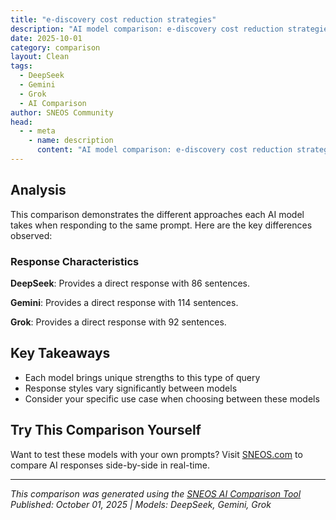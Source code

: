 ```yaml
---
title: "e-discovery cost reduction strategies"
description: "AI model comparison: e-discovery cost reduction strategies..."
date: 2025-10-01
category: comparison
layout: Clean
tags:
  - DeepSeek
  - Gemini
  - Grok
  - AI Comparison
author: SNEOS Community
head:
  - - meta
    - name: description
      content: "AI model comparison: e-discovery cost reduction strategies..."
---
```


<ChatComparison
  title="e-discovery cost reduction strategies"
  prompt="e-discovery cost reduction strategies"
  :responses='{"DeepSeek": "Of course. Here is a comprehensive guide to e-discovery cost reduction strategies, broken down into a practical, phased approach.\n\nThe fundamental principle is to **reduce the volume of data** that needs to be processed, reviewed, and produced. Every gigabyte costs money at every stage.\n\n---\n\n### **Phase 1: Pre-Litigation \u0026 Legal Preparedness (The Foundation)**\n\nThis is the most critical phase for long-term cost control. It\u0027s about being proactive, not reactive.\n\n1. **Implement a Robust Information Governance Program:**\n * **Develop and Enforce Data Retention Policies:** The single most effective cost-saver. Systematically delete data that you are not legally required to keep. If it doesn\u0027t exist, it can\u0027t be collected or reviewed.\n * **Conduct Data Mapping:** Know where your data lives (email servers, cloud storage like SharePoint/OneDrive, departmental servers, collaboration tools like Slack/Teams, individual laptops). This eliminates costly \u0022search parties\u0022 for data when a legal hold is issued.\n * **Standardize on a Limited Number of Systems:** Reduce data fragmentation. The more systems you have, the more collection sources and higher costs.\n\n2. **Create a Litigation Readiness Plan:**\n * **Identify Key Custodians \u0026 Systems:** Pre-identify employees and data sources most likely to be relevant to disputes.\n * **Draft Template Legal Hold Notices:** Have them ready to go, ensuring they are legally sound and clearly communicated.\n * **Pre-Select and Vet E-Discovery Vendors:** Establish relationships and pre-negotiated rates with one or more e-discovery vendors. This saves crucial time and money when a matter arises.\n\n---\n\n### **Phase 2: Early Case Assessment \u0026 Scoping (The Blueprint)**\n\nWhen a matter is imminent or has been filed, your first decisions have the greatest impact on cost.\n\n1. **Meet \u0026 Confer Strategically (FRCP Rule 26(f)):**\n * **Negiate a Narrow Scope:** Advocate for specific date ranges, custodians, and search terms. Don\u0027t agree to an overly broad \u0022all documents\u0022 request.\n * **Agree on Protocols:** Get agreement on production formats (e.g., native files vs. TIFF/PDF), deduplication, and other technical specifications upfront to avoid re-work.\n * **Leverage Proportionality (FRCP Rule 26(b)(1)):** Argue that discovery requests are disproportionate to the needs of the case, considering the amount in controversy, the parties\u0027 resources, and the importance of the discovery.\n\n2. **Implement a Precise Legal Hold:**\n * **Don\u0027t Cast Too Wide a Net:** Issue the legal hold only to custodians with a reasonable chance of possessing relevant information. Avoid company-wide holds unless absolutely necessary.\n * **Communicate Clearly:** Ensure custodians understand their obligations to prevent spoliation and the need for re-collection.\n\n3. **Use Early Case Assessment (ECA) Tools:**\n * **Analyze Data Before Full Processing:** Use ECA platforms to get a quick, high-level view of the collected data. This allows you to:\n * Assess the potential relevance and case value.\n * Identify key themes and \u0022hot\u0022 documents.\n * Make more informed decisions about settlement or litigation strategy.\n * Cull data aggressively before moving to the expensive review phase.\n\n---\n\n### **Phase 3: Data Collection \u0026 Processing (The Funnel)**\n\nThis is where you aggressively reduce data volume.\n\n1. **Targeted Collection:** Collect only from the key custodians and data sources identified in your scoping. Avoid forensic collections unless truly warranted.\n2. **Aggressive Filtering \u0026 Culling:**\n * **DeNISTing:** Remove system files and other non-user-generated data.\n * **Deduplication:** Remove duplicate files across the entire dataset (global deduplication) and within individual custodian data.\n * **Date Filtering:** Restrict data to the agreed-upon date ranges.\n * **File Type Filtering:** Exclude irrelevant file types (e.g., .exe, .dll files). Be cautious with archives (.zip, .pst) which may need to be processed.\n * **Keyword \u0026 Boolean Searches:** Use well-crafted search terms to isolate potentially relevant data. **But be careful:** Overly broad or narrow terms can be costly. Use iterative sampling to test your terms.\n\n---\n\n### **Phase 4: Document Review (The Most Expensive Phase)**\n\nDocument review is typically 50-70% of total e-discovery costs. This is where the biggest savings can be realized.\n\n1. **Leverage Technology-Assisted Review (TAR / Predictive Coding):**\n * This is no longer a \u0022nice-to-have.\u0022 TAR uses machine learning to prioritize or classify documents based on a senior attorney\u0027s coding decisions on a \u0022seed set.\u0022\n * **TAR 1.0 (Continuous Active Learning - CAL):** The system continuously learns from the reviewer\u0027s coding, constantly refining its predictions and surfacing the most likely relevant documents first. This finds the \u0022hot docs\u0022 faster and allows for early case resolution.\n * **TAR 2.0 (Simple Passive Learning):** The system is trained on a seed set and then classifies the entire collection. Very effective for achieving high recall and precision with minimal review.\n * **Result:** TAR can reduce the number of documents requiring human review by 50-90% without sacrificing quality.\n\n2. **Optimize Human Review Workflows:**\n * **Use Experienced Review Attorneys:** They work faster and make more consistent, defensible decisions.\n * **Create Clear \u0026 Concise Review Guidelines:** Ensure all reviewers are on the same page regarding relevance, confidentiality, and privilege.\n * **Batch and Prioritize Documents:** Use TAR scores or issue coding to send high-priority batches to your best reviewers first.\n * **Implement Quality Control (QC) Samplings:** A targeted QC process (e.g., reviewing a 5-10% sample of a junior reviewer\u0027s work) is more efficient than 100% second-pass reviews.\n\n3. **Consider Managed Review Services:** For large projects, a dedicated managed review team from a vendor or law firm can be more efficient and cost-effective than using high-billing associates.\n\n---\n\n### **Phase 5: Production \u0026 Presentation**\n\n1. **Agree on Efficient Production Formats:** Producing documents in their \u0022native\u0022 format with a load file is often cheaper than converting thousands of documents to image formats (TIFF/PDF) and applying bates stamps.\n2. **Use \u0022Bates Numbering\u0022 Strategically:** If required, use electronic bates stamps applied during production, not as a separate, costly step.\n\n---\n\n### **Summary: Key Takeaways \u0026 Quick Wins**\n\n| Strategy | Phase | Cost-Saving Impact |\n| :--- | :--- | :--- |\n| **Information Governance \u0026 Data Retention** | Pre-Litigation | **HIGH** (Prevents data from ever entering the process) |\n| **Technology-Assisted Review (TAR)** | Review | **VERY HIGH** (Dramatically reduces human review costs) |\n| **Early Case Assessment (ECA)** | Scoping | **HIGH** (Informs strategy and enables early culling) |\n| **Proportionality \u0026 Narrowing Scope** | Scoping | **HIGH** (Limits the entire exercise from the start) |\n| **Deduplication \u0026 Filtering** | Processing | **MEDIUM-HIGH** (Directly reduces data volume) |\n| **Targeted Collection \u0026 Legal Holds** | Collection | **MEDIUM** (Focuses effort on what matters) |\n\n**Final Recommendation:** The most sophisticated strategy is a cultural one. Foster collaboration between **legal, IT, and business units**. IT understands the data, the business understands the context, and legal understands the obligations. When these groups work together from the outset, e-discovery becomes a managed business process rather than a chaotic, reactive, and expensive emergency.", "Gemini": "## E-Discovery Cost Reduction Strategies: A Comprehensive Guide\n\nE-discovery can be a significant expense in litigation. Implementing effective strategies to control and reduce these costs is crucial. Here\u0027s a breakdown of key areas and specific techniques:\n\n**I. Proactive Planning \u0026 Prevention:**\n\n* **1. Implement a Robust Information Governance (IG) Policy:**\n * **Goal:** Reduce the volume of data you must collect and review in the first place.\n * **Strategies:**\n * **Data Retention Schedule:** Define how long data needs to be kept, and systematically delete data that has met its retention period.\n * **Data Disposal Policy:** Clearly outline procedures for deleting or securely destroying data.\n * **Standardized Data Formats:** Encourage the use of uniform file types (e.g., .pdf) to simplify processing.\n * **Policy Enforcement:** Regularly audit and enforce IG policies to ensure compliance.\n * **Employee Training:** Educate employees on data retention, disposal, and appropriate communication practices.\n\n* **2. Data Mapping \u0026 Inventory:**\n * **Goal:** Understand where your data resides and who controls it.\n * **Strategies:**\n * **Create a data inventory:** Document all data sources (e.g., servers, cloud storage, email systems, mobile devices, social media).\n * **Identify custodians:** Determine who is responsible for each data source.\n * **Understand data flows:** Map how data moves throughout your organization.\n * **Regularly update the inventory:** Ensure the information remains accurate.\n\n* **3. Legal Hold Process:**\n * **Goal:** Preserve potentially relevant data when litigation is reasonably anticipated.\n * **Strategies:**\n * **Clear Legal Hold Notifications:** Provide concise and unambiguous instructions to custodians.\n * **Custodian Acknowledgement:** Require custodians to acknowledge receipt and understanding of the legal hold.\n * **Automated Legal Hold Tools:** Use software to manage legal hold notifications, track responses, and prevent data deletion.\n * **Prompt Release of Holds:** Release data from hold when no longer needed.\n\n**II. Early Case Assessment (ECA) \u0026 Strategy:**\n\n* **4. Comprehensive ECA:**\n * **Goal:** Assess the scope, risks, and potential costs of the case early on to develop a cost-effective discovery strategy.\n * **Strategies:**\n * **Early Meet and Confer:** Communicate with opposing counsel to discuss the scope of discovery and potential cost-sharing agreements.\n * **Keyword and Search Term Development:** Develop precise and targeted search terms to identify relevant data and exclude irrelevant information.\n * **Data Sampling:** Collect and review a sample of the data to understand its content and refine search strategies.\n * **Technology Assisted Review (TAR) Pilot Project:** Run a pilot project using TAR to estimate its potential cost savings.\n * **Budgeting and Planning:** Create a detailed e-discovery budget and timeline.\n\n* **5. Narrowing Scope of Discovery:**\n * **Goal:** Focus discovery on the most relevant data.\n * **Strategies:**\n * **Negotiate the Scope:** Work with opposing counsel to limit the number of custodians, data sources, date ranges, and search terms.\n * **Motion to Limit Discovery:** If necessary, file a motion with the court to limit the scope of discovery.\n * **Phased Discovery:** Conduct discovery in phases, starting with the most critical data.\n * **Prioritize Data Sources:** Focus on the data sources most likely to contain relevant information.\n\n**III. Data Collection \u0026 Processing:**\n\n* **6. Targeted Data Collection:**\n * **Goal:** Collect only the data that is necessary for the case.\n * **Strategies:**\n * **In-Place Collection:** Collect data directly from its source without physically moving it, reducing the risk of data loss or corruption.\n * **Custodian Self-Collection:** Allow custodians to collect their own data under supervision. This can be efficient for smaller data sets. (Requires careful monitoring and validation).\n * **Forensic Imaging (Last Resort):** Use forensic imaging only when necessary for highly sensitive or disputed data.\n * **Implement Data De-duplication:** Eliminate duplicate files during collection and processing.\n\n* **7. Efficient Data Processing:**\n * **Goal:** Reduce the volume of data to be reviewed through efficient processing techniques.\n * **Strategies:**\n * **Early Case Assessment (ECA) Tools:** Use tools to analyze data early in the process to identify irrelevant files and potential issues.\n * **File Type Filtering:** Exclude irrelevant file types (e.g., system files, music files).\n * **Date Range Filtering:** Exclude data outside the relevant date range.\n * **De-NISTing:** Remove known system files and software components from the data set.\n * **Optical Character Recognition (OCR):** Convert scanned documents and images into searchable text.\n\n**IV. Data Review \u0026 Analysis:**\n\n* **8. Technology-Assisted Review (TAR) / Predictive Coding:**\n * **Goal:** Leverage artificial intelligence and machine learning to prioritize and accelerate the review of relevant documents.\n * **Strategies:**\n * **Seed Set Selection:** Carefully select a representative sample of documents to train the TAR algorithm.\n * **Continuous Active Learning (CAL):** Continuously update the TAR algorithm based on reviewer feedback.\n * **Quality Control:** Implement rigorous quality control measures to ensure the accuracy of TAR results.\n * **Transparency:** Document the TAR process and be prepared to explain it to opposing counsel and the court.\n\n* **9. Efficient Review Workflow:**\n * **Goal:** Optimize the review process to minimize review time and costs.\n * **Strategies:**\n * **Designated Review Team:** Assign specific reviewers to specific tasks based on their expertise.\n * **Review Protocols:** Establish clear review protocols to ensure consistency and accuracy.\n * **Prioritize Review:** Focus on the most important documents first.\n * **Automated Redaction:** Use automated tools to redact privileged or confidential information.\n * **Continuous Monitoring:** Track review progress and identify bottlenecks.\n\n* **10. Outsourcing Strategically:**\n * **Goal:** Leverage external expertise and resources to improve efficiency and reduce costs.\n * **Strategies:**\n * **Offshore Review:** Consider outsourcing review to lower-cost jurisdictions (careful consideration of data security and privacy regulations required).\n * **Project-Based Support:** Engage e-discovery service providers on a project basis to avoid long-term commitments.\n * **Competitive Bidding:** Obtain multiple bids from e-discovery service providers to ensure competitive pricing.\n\n**V. Collaboration \u0026 Communication:**\n\n* **11. Proactive Communication with Opposing Counsel:**\n * **Goal:** Foster cooperation and transparency to streamline the discovery process.\n * **Strategies:**\n * **Regular Status Updates:** Keep opposing counsel informed of your progress.\n * **Issue Resolution:** Address disputes promptly and constructively.\n * **Agreements on Protocols:** Formalize agreements on search terms, review protocols, and production formats.\n\n**VI. Technology \u0026 Infrastructure:**\n\n* **12. Leverage Cloud-Based E-Discovery Solutions:**\n * **Goal:** Reduce infrastructure costs and improve scalability.\n * **Strategies:**\n * **Software as a Service (SaaS):** Utilize cloud-based e-discovery platforms that offer pay-as-you-go pricing.\n * **Scalable Storage:** Take advantage of cloud storage solutions that can scale up or down based on your needs.\n * **Remote Access:** Enable reviewers to work remotely, reducing the need for office space and infrastructure.\n\n* **13. Invest in E-Discovery Technology:**\n * **Goal:** Improve efficiency and accuracy through technology.\n * **Strategies:**\n * **E-Discovery Software:** Select e-discovery software that meets your specific needs and budget.\n * **Automated Tools:** Utilize automated tools to streamline repetitive tasks.\n * **Data Analytics:** Leverage data analytics to identify patterns and insights.\n\n**VII. Ongoing Monitoring \u0026 Optimization:**\n\n* **14. Track Costs and Metrics:**\n * **Goal:** Monitor spending and identify areas for improvement.\n * **Strategies:**\n * **Detailed Budget Tracking:** Track all e-discovery expenses.\n * **Key Performance Indicators (KPIs):** Monitor metrics such as review rate, cost per document, and search term recall.\n * **Regular Reporting:** Generate regular reports to track progress and identify trends.\n\n* **15. Continuous Improvement:**\n * **Goal:** Learn from past experiences and continuously improve your e-discovery processes.\n * **Strategies:**\n * **Post-Matter Review:** Conduct a review after each matter to identify lessons learned.\n * **Process Optimization:** Continuously refine your e-discovery processes to improve efficiency and reduce costs.\n * **Training \u0026 Education:** Provide ongoing training to your e-discovery team to keep them up-to-date on best practices and new technologies.\n\n**Key Considerations:**\n\n* **Case-Specific Tailoring:** Not every strategy is appropriate for every case. Carefully evaluate the facts and circumstances of each case to determine the most effective approach.\n* **Compliance with Rules:** Ensure all e-discovery activities comply with applicable rules of civil procedure and ethical guidelines.\n* **Documentation:** Document all e-discovery decisions and activities. This is important for transparency and defensibility.\n* **Expert Consultation:** Consider consulting with e-discovery experts to develop and implement cost-effective strategies.\n\nBy implementing these strategies, you can significantly reduce e-discovery costs while ensuring compliance and achieving successful outcomes in your cases. Remember that a proactive, planned, and strategic approach is essential for cost control.\n", "Grok": "E-discovery (electronic discovery) is a critical and often expensive part of the litigation process, involving the identification, collection, processing, review, and production of electronically stored information (ESI). Reducing e-discovery costs without compromising quality or compliance requires strategic planning and the use of technology. Below are several **e-discovery cost reduction strategies** that organizations and legal teams can implement:\n\n---\n\n### 1. Early Case Assessment (ECA)\n- **What it is:** ECA involves analyzing the scope, data, and potential issues of a case at the outset to develop a targeted discovery plan.\n- **How it reduces costs:** By understanding key custodians, data sources, and potential volume early, you can avoid over-collection and focus only on relevant data, reducing processing and review expenses.\n- **Implementation:** Use ECA tools or consult with e-discovery experts to assess data and estimate costs upfront. Identify key issues, keywords, and data ranges to narrow the scope.\n\n---\n\n### 2. Data Scoping and Targeted Collections\n- **What it is:** Limit the amount of data collected by focusing only on custodians, time frames, and data sources relevant to the case.\n- **How it reduces costs:** Collecting less data means lower processing, storage, and review costs. It also minimizes the risk of irrelevant information complicating the process.\n- **Implementation:** Work with legal and IT teams to map data sources (e.g., emails, shared drives, cloud storage). Use search terms, date ranges, and file type filters to target specific datasets.\n\n---\n\n### 3. Leverage Technology-Assisted Review (TAR)\n- **What it is:** TAR, also known as predictive coding, uses machine learning algorithms to prioritize and classify documents for relevance, reducing manual review time.\n- **How it reduces costs:** TAR significantly reduces the number of documents that require human review (often by 50-70%), lowering attorney time and associated costs.\n- **Implementation:** Train the TAR system with a seed set of documents coded by subject matter experts. Continuously refine the model to improve accuracy. Use second-generation TAR (TAR 2.0) for better results with less upfront effort.\n\n---\n\n### 4. Negotiate Scope and Cost with Opposing Counsel\n- **What it is:** Collaborate with opposing parties to agree on discovery protocols, including keyword searches, data formats, and production timelines.\n- **How it reduces costs:** Mutual agreements on scope and methodology prevent overbroad requests and disputes that lead to additional costs (e.g., motions to compel).\n- **Implementation:** Draft e-discovery protocols or stipulations during the Rule 26(f) conference (in the U.S.) to set clear expectations and limits on data production.\n\n---\n\n### 5. In-House E-Discovery Capabilities\n- **What it is:** Build internal e-discovery expertise and tools to handle routine tasks like data collection, preservation, and initial processing.\n- **How it reduces costs:** Reduces reliance on expensive third-party vendors for repetitive or straightforward tasks.\n- **Implementation:** Train in-house legal and IT staff on e-discovery tools and best practices. Invest in cost-effective software for data preservation, processing, and basic review.\n\n---\n\n### 6. Use Cost-Effective E-Discovery Vendors\n- **What it is:** Partner with e-discovery service providers that offer transparent, predictable pricing models.\n- **How it reduces costs:** Avoid vendors with hidden fees or high per-gigabyte charges. Some providers offer flat-rate or bundled pricing for processing, hosting, and production.\n- **Implementation:** Compare vendor pricing and services. Negotiate contracts to cap costs or lock in rates for multi-year engagements. Consider cloud-based solutions for lower infrastructure costs.\n\n---\n\n### 7. Implement Data Retention and Deletion Policies\n- **What it is:** Establish and enforce policies for data retention and routine deletion of outdated or unnecessary data.\n- **How it reduces costs:** Less data to manage means lower storage costs and smaller datasets to process during e-discovery.\n- **Implementation:** Work with IT and legal teams to create a defensible data retention policy compliant with industry regulations. Automate deletion of data past its retention period, except when under legal hold.\n\n---\n\n### 8. Reduce Review Costs with Non-Traditional Staffing\n- **What it is:** Use contract attorneys, offshore review teams, or managed review services for document review instead of high-cost law firm associates.\n- **How it reduces costs:** Contract or offshore reviewers often charge significantly lower hourly rates while maintaining quality through oversight and training.\n- **Implementation:** Partner with managed review providers who specialize in e-discovery. Ensure proper quality control measures are in place (e.g., sampling, second-level reviews).\n\n---\n\n### 9. Standardize E-Discovery Workflows\n- **What it is:** Develop repeatable, documented processes for handling e-discovery in recurring litigation or regulatory matters.\n- **How it reduces costs:** Standardization minimizes inefficiencies, reduces training time, and allows for better vendor negotiations through predictable needs.\n- **Implementation:** Create playbooks for e-discovery tasks (e.g., legal holds, data collection, processing). Use project management tools to track progress and accountability.\n\n---\n\n### 10. Utilize Data Analytics and Reporting\n- **What it is:** Use e-discovery platforms with built-in analytics to monitor data volumes, review progress, and cost trends in real time.\n- **How it reduces costs:** Analytics can identify inefficiencies (e.g., over-coding, duplicate reviews) and allow for mid-course corrections to stay within budget.\n- **Implementation:** Choose e-discovery software with robust reporting features. Regularly review metrics to optimize workflows and reallocate resources as needed.\n\n---\n\n### 11. Minimize Data Hosting Costs\n- **What it is:** Reduce the duration and volume of data hosted on e-discovery platforms by culling irrelevant data early and archiving completed matters.\n- **How it reduces costs:** Hosting fees are often based on data volume and storage time. Reducing both lowers ongoing expenses.\n- **Implementation:** Cull non-responsive data during processing. Negotiate with vendors to archive or offload data post-case at lower rates.\n\n---\n\n### 12. Educate and Train Stakeholders\n- **What it is:** Train employees, legal teams, and IT staff on e-discovery best practices and legal hold obligations.\n- **How it reduces costs:** Proper training reduces errors (e.g., data spoliation, over-collection) that can lead to sanctions or rework.\n- **Implementation:** Conduct regular training sessions on data preservation and legal holds. Create easy-to-follow guides for employees on handling ESI.\n\n---\n\n### Key Considerations\n- **Balance Cost and Risk:** Avoid cutting corners that could lead to sanctions, missed deadlines, or incomplete productions. Always prioritize compliance with legal obligations.\n- **Stay Updated on Rules and Technology:** Keep abreast of changes in e-discovery rules (e.g., Federal Rules of Civil Procedure in the U.S.) and emerging technologies to ensure cost-effective practices.\n- **Document Decisions:** Maintain detailed records of e-discovery processes and decisions to demonstrate defensibility if challenged.\n\nBy implementing a combination of these strategies, organizations can significantly reduce e-discovery costs while maintaining the integrity and effectiveness of the process. Legal teams should tailor their approach based on the specific needs of each case, organizational resources, and regulatory requirements. If working with external counsel or vendors, ensure transparent communication about budgets and expectations to avoid unexpected expenses."}' 
  published-date="21:30"
/>

## Analysis

This comparison demonstrates the different approaches each AI model takes when responding to the same prompt. Here are the key differences observed:

### Response Characteristics

**DeepSeek**: Provides a direct response with 86 sentences. 

**Gemini**: Provides a direct response with 114 sentences. 

**Grok**: Provides a direct response with 92 sentences. 

## Key Takeaways

- Each model brings unique strengths to this type of query
- Response styles vary significantly between models
- Consider your specific use case when choosing between these models

## Try This Comparison Yourself

Want to test these models with your own prompts? Visit [SNEOS.com](https://sneos.com) to compare AI responses side-by-side in real-time.

---

*This comparison was generated using the [SNEOS AI Comparison Tool](https://sneos.com)*
*Published: October 01, 2025 | Models: DeepSeek, Gemini, Grok*
